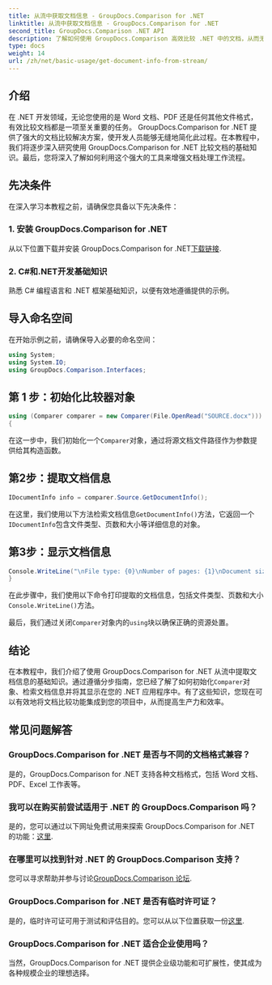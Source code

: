 ```yaml
---
title: 从流中获取文档信息 - GroupDocs.Comparison for .NET
linktitle: 从流中获取文档信息 - GroupDocs.Comparison for .NET
second_title: GroupDocs.Comparison .NET API
description: 了解如何使用 GroupDocs.Comparison 高效比较 .NET 中的文档，从而无缝增强文档处理工作流程。
type: docs
weight: 14
url: /zh/net/basic-usage/get-document-info-from-stream/
---
```

## 介绍
在 .NET 开发领域，无论您使用的是 Word 文档、PDF 还是任何其他文件格式，有效比较文档都是一项至关重要的任务。 GroupDocs.Comparison for .NET 提供了强大的文档比较解决方案，使开发人员能够无缝地简化此过程。在本教程中，我们将逐步深入研究使用 GroupDocs.Comparison for .NET 比较文档的基础知识。最后，您将深入了解如何利用这个强大的工具来增强文档处理工作流程。
## 先决条件
在深入学习本教程之前，请确保您具备以下先决条件：
### 1. 安装 GroupDocs.Comparison for .NET
从以下位置下载并安装 GroupDocs.Comparison for .NET[下载链接](https://releases.groupdocs.com/comparison/net/).
### 2. C#和.NET开发基础知识
熟悉 C# 编程语言和 .NET 框架基础知识，以便有效地遵循提供的示例。

## 导入命名空间
在开始示例之前，请确保导入必要的命名空间：
```csharp
using System;
using System.IO;
using GroupDocs.Comparison.Interfaces;
```

## 第 1 步：初始化比较器对象
```csharp
using (Comparer comparer = new Comparer(File.OpenRead("SOURCE.docx")))
{
```
在这一步中，我们初始化一个`Comparer`对象，通过将源文档文件路径作为参数提供给其构造函数。
## 第2步：提取文档信息
```csharp
IDocumentInfo info = comparer.Source.GetDocumentInfo();
```
在这里，我们使用以下方法检索文档信息`GetDocumentInfo()`方法，它返回一个`IDocumentInfo`包含文件类型、页数和大小等详细信息的对象。
## 第3步：显示文档信息
```csharp
Console.WriteLine("\nFile type: {0}\nNumber of pages: {1}\nDocument size: {2} bytes", info.FileType, info.PageCount, info.Size);
}
```
在此步骤中，我们使用以下命令打印提取的文档信息，包括文件类型、页数和大小`Console.WriteLine()`方法。

最后，我们通过关闭`Comparer`对象内的`using`块以确保正确的资源处置。

## 结论
在本教程中，我们介绍了使用 GroupDocs.Comparison for .NET 从流中提取文档信息的基础知识。通过遵循分步指南，您已经了解了如何初始化`Comparer`对象、检索文档信息并将其显示在您的 .NET 应用程序中。有了这些知识，您现在可以有效地将文档比较功能集成到您的项目中，从而提高生产力和效率。
## 常见问题解答
### GroupDocs.Comparison for .NET 是否与不同的文档格式兼容？
是的，GroupDocs.Comparison for .NET 支持各种文档格式，包括 Word 文档、PDF、Excel 工作表等。
### 我可以在购买前尝试适用于 .NET 的 GroupDocs.Comparison 吗？
是的，您可以通过以下网址免费试用来探索 GroupDocs.Comparison for .NET 的功能：[这里](https://releases.groupdocs.com/).
### 在哪里可以找到针对 .NET 的 GroupDocs.Comparison 支持？
您可以寻求帮助并参与讨论[GroupDocs.Comparison 论坛](https://forum.groupdocs.com/c/comparison/12).
### GroupDocs.Comparison for .NET 是否有临时许可证？
是的，临时许可证可用于测试和评估目的。您可以从以下位置获取一份[这里](https://purchase.groupdocs.com/temporary-license/).
### GroupDocs.Comparison for .NET 适合企业使用吗？
当然，GroupDocs.Comparison for .NET 提供企业级功能和可扩展性，使其成为各种规模企业的理想选择。